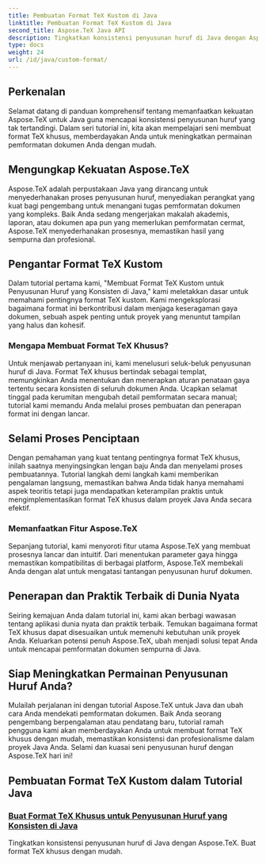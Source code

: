 ```yaml
---
title: Pembuatan Format TeX Kustom di Java
linktitle: Pembuatan Format TeX Kustom di Java
second_title: Aspose.TeX Java API
description: Tingkatkan konsistensi penyusunan huruf di Java dengan Aspose.TeX. Selami tutorial kami tentang cara membuat format TeX khusus untuk pemformatan dokumen yang lancar dan efisien.
type: docs
weight: 24
url: /id/java/custom-format/
---
```

## Perkenalan

Selamat datang di panduan komprehensif tentang memanfaatkan kekuatan Aspose.TeX untuk Java guna mencapai konsistensi penyusunan huruf yang tak tertandingi. Dalam seri tutorial ini, kita akan mempelajari seni membuat format TeX khusus, memberdayakan Anda untuk meningkatkan permainan pemformatan dokumen Anda dengan mudah.

## Mengungkap Kekuatan Aspose.TeX

Aspose.TeX adalah perpustakaan Java yang dirancang untuk menyederhanakan proses penyusunan huruf, menyediakan perangkat yang kuat bagi pengembang untuk menangani tugas pemformatan dokumen yang kompleks. Baik Anda sedang mengerjakan makalah akademis, laporan, atau dokumen apa pun yang memerlukan pemformatan cermat, Aspose.TeX menyederhanakan prosesnya, memastikan hasil yang sempurna dan profesional.

## Pengantar Format TeX Kustom

Dalam tutorial pertama kami, "Membuat Format TeX Kustom untuk Penyusunan Huruf yang Konsisten di Java," kami meletakkan dasar untuk memahami pentingnya format TeX kustom. Kami mengeksplorasi bagaimana format ini berkontribusi dalam menjaga keseragaman gaya dokumen, sebuah aspek penting untuk proyek yang menuntut tampilan yang halus dan kohesif.

### Mengapa Membuat Format TeX Khusus?

Untuk menjawab pertanyaan ini, kami menelusuri seluk-beluk penyusunan huruf di Java. Format TeX khusus bertindak sebagai templat, memungkinkan Anda menentukan dan menerapkan aturan penataan gaya tertentu secara konsisten di seluruh dokumen Anda. Ucapkan selamat tinggal pada kerumitan mengubah detail pemformatan secara manual; tutorial kami memandu Anda melalui proses pembuatan dan penerapan format ini dengan lancar.

## Selami Proses Penciptaan

Dengan pemahaman yang kuat tentang pentingnya format TeX khusus, inilah saatnya menyingsingkan lengan baju Anda dan menyelami proses pembuatannya. Tutorial langkah demi langkah kami memberikan pengalaman langsung, memastikan bahwa Anda tidak hanya memahami aspek teoritis tetapi juga mendapatkan keterampilan praktis untuk mengimplementasikan format TeX khusus dalam proyek Java Anda secara efektif.

### Memanfaatkan Fitur Aspose.TeX

Sepanjang tutorial, kami menyoroti fitur utama Aspose.TeX yang membuat prosesnya lancar dan intuitif. Dari menentukan parameter gaya hingga memastikan kompatibilitas di berbagai platform, Aspose.TeX membekali Anda dengan alat untuk mengatasi tantangan penyusunan huruf dokumen.

## Penerapan dan Praktik Terbaik di Dunia Nyata

Seiring kemajuan Anda dalam tutorial ini, kami akan berbagi wawasan tentang aplikasi dunia nyata dan praktik terbaik. Temukan bagaimana format TeX khusus dapat disesuaikan untuk memenuhi kebutuhan unik proyek Anda. Keluarkan potensi penuh Aspose.TeX, ubah menjadi solusi tepat Anda untuk mencapai pemformatan dokumen sempurna di Java.

## Siap Meningkatkan Permainan Penyusunan Huruf Anda?

Mulailah perjalanan ini dengan tutorial Aspose.TeX untuk Java dan ubah cara Anda mendekati pemformatan dokumen. Baik Anda seorang pengembang berpengalaman atau pendatang baru, tutorial ramah pengguna kami akan memberdayakan Anda untuk membuat format TeX khusus dengan mudah, memastikan konsistensi dan profesionalisme dalam proyek Java Anda. Selami dan kuasai seni penyusunan huruf dengan Aspose.TeX hari ini!
## Pembuatan Format TeX Kustom dalam Tutorial Java
### [Buat Format TeX Khusus untuk Penyusunan Huruf yang Konsisten di Java](./creating-custom-formats/)
Tingkatkan konsistensi penyusunan huruf di Java dengan Aspose.TeX. Buat format TeX khusus dengan mudah.